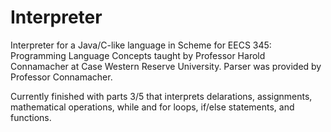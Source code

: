 # Interpreter

Interpreter for a Java/C-like language in Scheme for EECS 345: Programming Language Concepts taught by Professor Harold Connamacher at Case Western Reserve University.  Parser was provided by Professor Connamacher.

Currently finished with parts 3/5 that interprets delarations, assignments, mathematical operations, while and for loops, if/else statements, and functions.  
